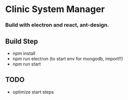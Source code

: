 # Clinic System Manager
### Build with electron and react, ant-design.
## Build Step
* npm install
* npm run electron (to start env for mongodb, import!!)
* npm run start
## TODO
* optimize start steps
